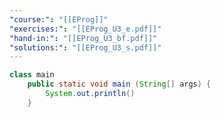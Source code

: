 ```yaml
---
"course:": "[[EProg]]"
"exercises:": "[[EProg_U3_e.pdf]]"
"hand-in:": "[[EProg_U3_bf.pdf]]"
"solutions:": "[[EProg_U3_s.pdf]]"
---
```



```java
class main
	public static void main (String[] args) {
		System.out.println()
	}
```






